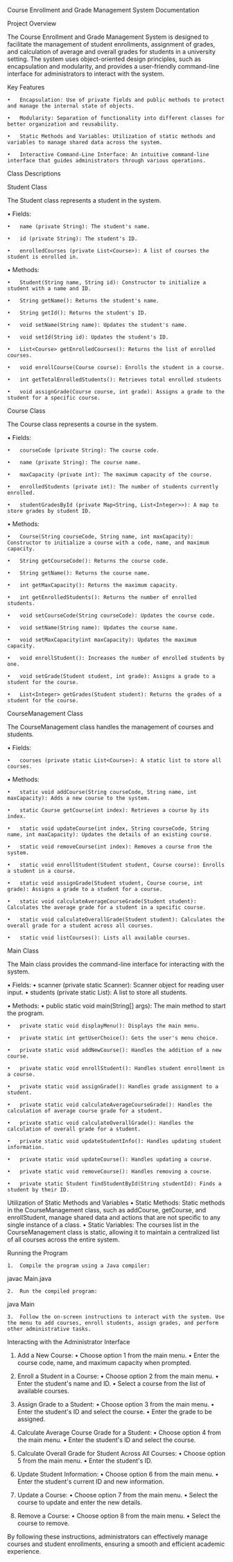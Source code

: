 Course Enrollment and Grade Management System Documentation

Project Overview

The Course Enrollment and Grade Management System is designed to facilitate the management of student enrollments, assignment of grades, and calculation of average and overall grades for students in a university setting. The system uses object-oriented design principles, such as encapsulation and modularity, and provides a user-friendly command-line interface for administrators to interact with the system.

Key Features

	•	Encapsulation: Use of private fields and public methods to protect and manage the internal state of objects.
	
	•	Modularity: Separation of functionality into different classes for better organization and reusability.
	
	•	Static Methods and Variables: Utilization of static methods and variables to manage shared data across the system.
	
	•	Interactive Command-Line Interface: An intuitive command-line interface that guides administrators through various operations.

Class Descriptions

Student Class

The Student class represents a student in the system.

•	Fields:

	•	name (private String): The student's name.
	
	•	id (private String): The student's ID.
	
	•	enrolledCourses (private List<Course>): A list of courses the student is enrolled in.

•	Methods:

	•	Student(String name, String id): Constructor to initialize a student with a name and ID.
	
	•	String getName(): Returns the student's name.
	
	•	String getId(): Returns the student's ID.
	
	•	void setName(String name): Updates the student's name.

	•	void setId(String id): Updates the student's ID.
	
	•	List<Course> getEnrolledCourses(): Returns the list of enrolled courses.
	
	•	void enrollCourse(Course course): Enrolls the student in a course.
	
	•	int getTotalEnrolledStudents(): Retrieves total enrolled students
	
	•	void assignGrade(Course course, int grade): Assigns a grade to the student for a specific course.

Course Class

The Course class represents a course in the system.

•	Fields:

	•	courseCode (private String): The course code.
	
	•	name (private String): The course name.
	
	•	maxCapacity (private int): The maximum capacity of the course.
	
	•	enrolledStudents (private int): The number of students currently enrolled.
	
	•	studentGradesById (private Map<String, List<Integer>>): A map to store grades by student ID.

•	Methods:

	•	Course(String courseCode, String name, int maxCapacity): Constructor to initialize a course with a code, name, and maximum capacity.
	
	•	String getCourseCode(): Returns the course code.
 
	•	String getName(): Returns the course name.
 
	•	int getMaxCapacity(): Returns the maximum capacity.
 
	•	int getEnrolledStudents(): Returns the number of enrolled students.
 
	•	void setCourseCode(String courseCode): Updates the course code.
 
	•	void setName(String name): Updates the course name.
 
	•	void setMaxCapacity(int maxCapacity): Updates the maximum capacity.
 
	•	void enrollStudent(): Increases the number of enrolled students by one.
 
	•	void setGrade(Student student, int grade): Assigns a grade to a student for the course.
 
	•	List<Integer> getGrades(Student student): Returns the grades of a student for the course.

CourseManagement Class

The CourseManagement class handles the management of courses and students.

•	Fields:

	•	courses (private static List<Course>): A static list to store all courses.
 
•	Methods:

	•	static void addCourse(String courseCode, String name, int maxCapacity): Adds a new course to the system.
 
	•	static Course getCourse(int index): Retrieves a course by its index.
 
	•	static void updateCourse(int index, String courseCode, String name, int maxCapacity): Updates the details of an existing course.
 
	•	static void removeCourse(int index): Removes a course from the system.
 
	•	static void enrollStudent(Student student, Course course): Enrolls a student in a course.
 
	•	static void assignGrade(Student student, Course course, int grade): Assigns a grade to a student for a course.
 
	•	static void calculateAverageCourseGrade(Student student): Calculates the average grade for a student in a specific course.
 
	•	static void calculateOverallGrade(Student student): Calculates the overall grade for a student across all courses.
 
	•	static void listCourses(): Lists all available courses.

Main Class

The Main class provides the command-line interface for interacting with the system.

•	Fields:
	•	scanner (private static Scanner): Scanner object for reading user input.
	•	students (private static List<Student>): A list to store all students.
 
•	Methods:
	•	public static void main(String[] args): The main method to start the program.
 
	•	private static void displayMenu(): Displays the main menu.
 
	•	private static int getUserChoice(): Gets the user's menu choice.
 
	•	private static void addNewCourse(): Handles the addition of a new course.
 
	•	private static void enrollStudent(): Handles student enrollment in a course.

	•	private static void assignGrade(): Handles grade assignment to a student.
 
	•	private static void calculateAverageCourseGrade(): Handles the calculation of average course grade for a student.
 
	•	private static void calculateOverallGrade(): Handles the calculation of overall grade for a student.
 
	•	private static void updateStudentInfo(): Handles updating student information.
 
	•	private static void updateCourse(): Handles updating a course.
 
	•	private static void removeCourse(): Handles removing a course.
 
	•	private static Student findStudentById(String studentId): Finds a student by their ID.

Utilization of Static Methods and Variables
	•	Static Methods: Static methods in the CourseManagement class, such as addCourse, getCourse, and enrollStudent, manage shared data and actions that are not specific to any single instance of a class.
	•	Static Variables: The courses list in the CourseManagement class is static, allowing it to maintain a centralized list of all courses across the entire system.

Running the Program

	1.	Compile the program using a Java compiler:
 
javac Main.java 

	2.	Run the compiled program:
 
java Main 

	3.	Follow the on-screen instructions to interact with the system. Use the menu to add courses, enroll students, assign grades, and perform other administrative tasks.

Interacting with the Administrator Interface

1.	Add a New Course:
	•	Choose option 1 from the main menu.
	•	Enter the course code, name, and maximum capacity when prompted.

3.	Enroll a Student in a Course:
	•	Choose option 2 from the main menu.
	•	Enter the student's name and ID.
	•	Select a course from the list of available courses.

5.	Assign Grade to a Student:
	•	Choose option 3 from the main menu.
	•	Enter the student's ID and select the course.
	•	Enter the grade to be assigned.

7.	Calculate Average Course Grade for a Student:
	•	Choose option 4 from the main menu.
	•	Enter the student's ID and select the course.

9.	Calculate Overall Grade for Student Across All Courses:
	•	Choose option 5 from the main menu.
	•	Enter the student's ID.

11.	Update Student Information:
	•	Choose option 6 from the main menu.
	•	Enter the student's current ID and new information.

13.	Update a Course:
	•	Choose option 7 from the main menu.
	•	Select the course to update and enter the new details.

15.	Remove a Course:
	•	Choose option 8 from the main menu.
	•	Select the course to remove.

By following these instructions, administrators can effectively manage courses and student enrollments, ensuring a smooth and efficient academic experience.
